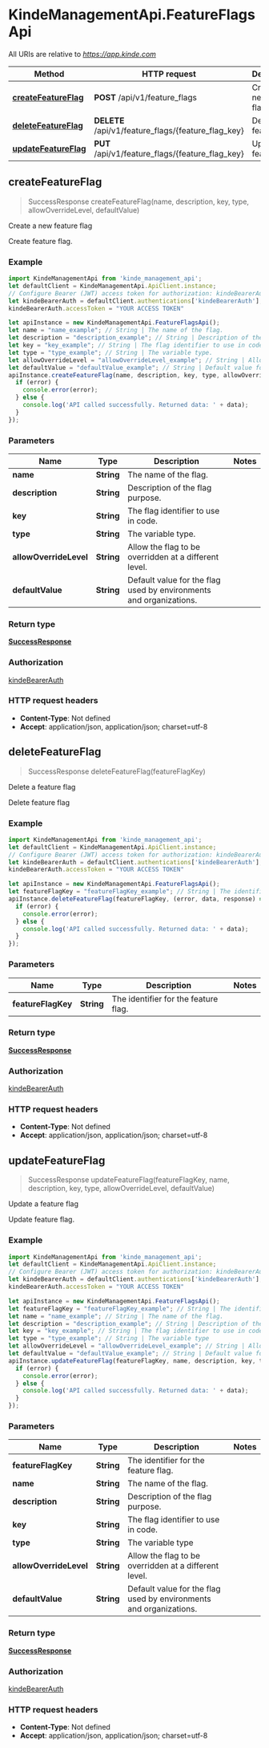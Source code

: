# KindeManagementApi.FeatureFlagsApi

All URIs are relative to *https://app.kinde.com*

Method | HTTP request | Description
------------- | ------------- | -------------
[**createFeatureFlag**](FeatureFlagsApi.md#createFeatureFlag) | **POST** /api/v1/feature_flags | Create a new feature flag
[**deleteFeatureFlag**](FeatureFlagsApi.md#deleteFeatureFlag) | **DELETE** /api/v1/feature_flags/{feature_flag_key} | Delete a feature flag
[**updateFeatureFlag**](FeatureFlagsApi.md#updateFeatureFlag) | **PUT** /api/v1/feature_flags/{feature_flag_key} | Update a feature flag



## createFeatureFlag

> SuccessResponse createFeatureFlag(name, description, key, type, allowOverrideLevel, defaultValue)

Create a new feature flag

Create feature flag.

### Example

```javascript
import KindeManagementApi from 'kinde_management_api';
let defaultClient = KindeManagementApi.ApiClient.instance;
// Configure Bearer (JWT) access token for authorization: kindeBearerAuth
let kindeBearerAuth = defaultClient.authentications['kindeBearerAuth'];
kindeBearerAuth.accessToken = "YOUR ACCESS TOKEN"

let apiInstance = new KindeManagementApi.FeatureFlagsApi();
let name = "name_example"; // String | The name of the flag.
let description = "description_example"; // String | Description of the flag purpose.
let key = "key_example"; // String | The flag identifier to use in code.
let type = "type_example"; // String | The variable type.
let allowOverrideLevel = "allowOverrideLevel_example"; // String | Allow the flag to be overridden at a different level.
let defaultValue = "defaultValue_example"; // String | Default value for the flag used by environments and organizations.
apiInstance.createFeatureFlag(name, description, key, type, allowOverrideLevel, defaultValue, (error, data, response) => {
  if (error) {
    console.error(error);
  } else {
    console.log('API called successfully. Returned data: ' + data);
  }
});
```

### Parameters


Name | Type | Description  | Notes
------------- | ------------- | ------------- | -------------
 **name** | **String**| The name of the flag. | 
 **description** | **String**| Description of the flag purpose. | 
 **key** | **String**| The flag identifier to use in code. | 
 **type** | **String**| The variable type. | 
 **allowOverrideLevel** | **String**| Allow the flag to be overridden at a different level. | 
 **defaultValue** | **String**| Default value for the flag used by environments and organizations. | 

### Return type

[**SuccessResponse**](SuccessResponse.md)

### Authorization

[kindeBearerAuth](../README.md#kindeBearerAuth)

### HTTP request headers

- **Content-Type**: Not defined
- **Accept**: application/json, application/json; charset=utf-8


## deleteFeatureFlag

> SuccessResponse deleteFeatureFlag(featureFlagKey)

Delete a feature flag

Delete feature flag

### Example

```javascript
import KindeManagementApi from 'kinde_management_api';
let defaultClient = KindeManagementApi.ApiClient.instance;
// Configure Bearer (JWT) access token for authorization: kindeBearerAuth
let kindeBearerAuth = defaultClient.authentications['kindeBearerAuth'];
kindeBearerAuth.accessToken = "YOUR ACCESS TOKEN"

let apiInstance = new KindeManagementApi.FeatureFlagsApi();
let featureFlagKey = "featureFlagKey_example"; // String | The identifier for the feature flag.
apiInstance.deleteFeatureFlag(featureFlagKey, (error, data, response) => {
  if (error) {
    console.error(error);
  } else {
    console.log('API called successfully. Returned data: ' + data);
  }
});
```

### Parameters


Name | Type | Description  | Notes
------------- | ------------- | ------------- | -------------
 **featureFlagKey** | **String**| The identifier for the feature flag. | 

### Return type

[**SuccessResponse**](SuccessResponse.md)

### Authorization

[kindeBearerAuth](../README.md#kindeBearerAuth)

### HTTP request headers

- **Content-Type**: Not defined
- **Accept**: application/json, application/json; charset=utf-8


## updateFeatureFlag

> SuccessResponse updateFeatureFlag(featureFlagKey, name, description, key, type, allowOverrideLevel, defaultValue)

Update a feature flag

Update feature flag.

### Example

```javascript
import KindeManagementApi from 'kinde_management_api';
let defaultClient = KindeManagementApi.ApiClient.instance;
// Configure Bearer (JWT) access token for authorization: kindeBearerAuth
let kindeBearerAuth = defaultClient.authentications['kindeBearerAuth'];
kindeBearerAuth.accessToken = "YOUR ACCESS TOKEN"

let apiInstance = new KindeManagementApi.FeatureFlagsApi();
let featureFlagKey = "featureFlagKey_example"; // String | The identifier for the feature flag.
let name = "name_example"; // String | The name of the flag.
let description = "description_example"; // String | Description of the flag purpose.
let key = "key_example"; // String | The flag identifier to use in code.
let type = "type_example"; // String | The variable type
let allowOverrideLevel = "allowOverrideLevel_example"; // String | Allow the flag to be overridden at a different level.
let defaultValue = "defaultValue_example"; // String | Default value for the flag used by environments and organizations.
apiInstance.updateFeatureFlag(featureFlagKey, name, description, key, type, allowOverrideLevel, defaultValue, (error, data, response) => {
  if (error) {
    console.error(error);
  } else {
    console.log('API called successfully. Returned data: ' + data);
  }
});
```

### Parameters


Name | Type | Description  | Notes
------------- | ------------- | ------------- | -------------
 **featureFlagKey** | **String**| The identifier for the feature flag. | 
 **name** | **String**| The name of the flag. | 
 **description** | **String**| Description of the flag purpose. | 
 **key** | **String**| The flag identifier to use in code. | 
 **type** | **String**| The variable type | 
 **allowOverrideLevel** | **String**| Allow the flag to be overridden at a different level. | 
 **defaultValue** | **String**| Default value for the flag used by environments and organizations. | 

### Return type

[**SuccessResponse**](SuccessResponse.md)

### Authorization

[kindeBearerAuth](../README.md#kindeBearerAuth)

### HTTP request headers

- **Content-Type**: Not defined
- **Accept**: application/json, application/json; charset=utf-8

